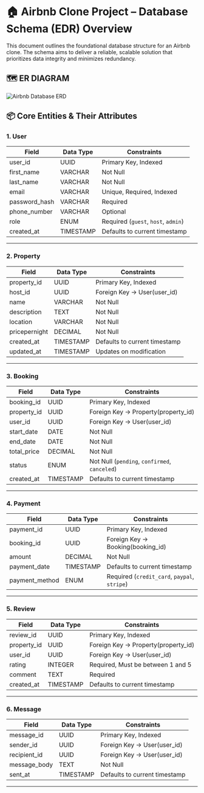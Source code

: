 # 🏠 Airbnb Clone Project – Database Schema (EDR) Overview

This document outlines the foundational database structure for an Airbnb clone. The schema aims to deliver a reliable, scalable solution that prioritizes data integrity and minimizes redundancy.


## 🗺️ ER DIAGRAM
![Airbnb Database ERD](https://github.com/user-attachments/assets/50e07f74-f5b5-4393-ae25-2a6ead356f54)



## 📦 Core Entities & Their Attributes

### 1. User
| Field           | Data Type | Constraints                                 |
|-----------------|-----------|-----------------------------------------------------|
| user_id         | UUID      | Primary Key, Indexed                                |
| first_name      | VARCHAR   | Not Null                                            |
| last_name       | VARCHAR   | Not Null                                            |
| email           | VARCHAR   | Unique, Required, Indexed                           |
| password_hash   | VARCHAR   | Required                                            |
| phone_number    | VARCHAR   | Optional                                            |
| role            | ENUM      | Required (`guest`, `host`, `admin`)                 |
| created_at      | TIMESTAMP | Defaults to current timestamp                       |

---

### 2. Property
| Field           | Data Type | Constraints                                 |
|-----------------|-----------|-----------------------------------------------------|
| property_id     | UUID      | Primary Key, Indexed                                |
| host_id         | UUID      | Foreign Key → User(user_id)                         |
| name            | VARCHAR   | Not Null                                             |
| description     | TEXT      | Not Null                                             |
| location        | VARCHAR   | Not Null                                             |
| pricepernight   | DECIMAL   | Not Null                                             |
| created_at      | TIMESTAMP | Defaults to current timestamp                       |
| updated_at      | TIMESTAMP | Updates on modification                             |

---

### 3. Booking
| Field           | Data Type | Constraints                                 |
|-----------------|-----------|-----------------------------------------------------|
| booking_id      | UUID      | Primary Key, Indexed                                |
| property_id     | UUID      | Foreign Key → Property(property_id)                 |
| user_id         | UUID      | Foreign Key → User(user_id)                         |
| start_date      | DATE      | Not Null                                             |
| end_date        | DATE      | Not Null                                             |
| total_price     | DECIMAL   | Not Null                                             |
| status          | ENUM      | Not Null (`pending`, `confirmed`, `canceled`)       |
| created_at      | TIMESTAMP | Defaults to current timestamp                       |

---

### 4. Payment
| Field           | Data Type | Constraints                                 |
|-----------------|-----------|-----------------------------------------------------|
| payment_id      | UUID      | Primary Key, Indexed                                |
| booking_id      | UUID      | Foreign Key → Booking(booking_id)                   |
| amount          | DECIMAL   | Not Null                                             |
| payment_date    | TIMESTAMP | Defaults to current timestamp                       |
| payment_method  | ENUM      | Required (`credit_card`, `paypal`, `stripe`)        |

---

### 5. Review
| Field           | Data Type | Constraints                                 |
|-----------------|-----------|-----------------------------------------------------|
| review_id       | UUID      | Primary Key, Indexed                                |
| property_id     | UUID      | Foreign Key → Property(property_id)                 |
| user_id         | UUID      | Foreign Key → User(user_id)                         |
| rating          | INTEGER   | Required, Must be between 1 and 5                   |
| comment         | TEXT      | Required                                            |
| created_at      | TIMESTAMP | Defaults to current timestamp                       |

---

### 6. Message
| Field           | Data Type | Constraints                                 |
|-----------------|-----------|-----------------------------------------------------|
| message_id      | UUID      | Primary Key, Indexed                                |
| sender_id       | UUID      | Foreign Key → User(user_id)                         |
| recipient_id    | UUID      | Foreign Key → User(user_id)                         |
| message_body    | TEXT      | Not Null                                            |
| sent_at         | TIMESTAMP | Defaults to current timestamp                       |

---

